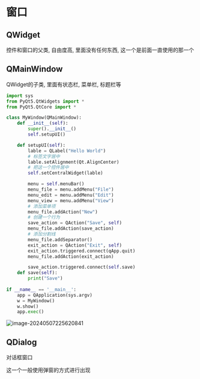# 窗口

## QWidget

控件和窗口的父类, 自由度高, 里面没有任何东西, 这一个是前面一直使用的那一个

## QMainWindow

QWidget的子类, 里面有状态栏, 菜单栏, 标题栏等

```python
import sys
from PyQt5.QtWidgets import *
from PyQt5.QtCore import *

class MyWindow(QMainWindow):
    def __init__(self):
        super().__init__()
        self.setupUI()

    def setupUI(self):
        lable = QLabel("Hello World")
        # 标签文字居中
        lable.setAlignment(Qt.AlignCenter)
        # 把这一个控件居中
        self.setCentralWidget(lable)

        menu = self.menuBar()
        menu_file = menu.addMenu("File")
        menu_edit = menu.addMenu("Edit")
        menu_view = menu.addMenu("View")
        # 添加菜单项
        menu_file.addAction("New")
        # 创建一个行为
        save_action = QAction("Save", self)
        menu_file.addAction(save_action)
        # 添加分割线
        menu_file.addSeparator()
        exit_action = QAction("Exit", self)
        exit_action.triggered.connect(qApp.quit)
        menu_file.addAction(exit_action)

        save_action.triggered.connect(self.save)
    def save(self):
        print("Save")
        
if __name__ == '__main__':
    app = QApplication(sys.argv)
    w = MyWindow()
    w.show()
    app.exec()
```

![image-20240507225620841](https://picture-01-1316374204.cos.ap-beijing.myqcloud.com/image/202405072256877.png)

## QDialog

对话框窗口

这一个一般使用弹窗的方式进行出现